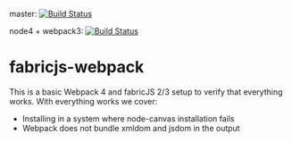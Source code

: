master: [![Build Status](https://secure.travis-ci.org/fabricjs/fabricjs-webpack.svg?branch=master)](http://travis-ci.org/#!/fabricjs/fabricjs-webpack)

node4 + webpack3: [![Build Status](https://secure.travis-ci.org/fabricjs/fabricjs-webpack.svg?branch=webpack3-node4)](http://travis-ci.org/#!/fabricjs/fabricjs-webpack)

# fabricjs-webpack

This is a basic Webpack 4 and fabricJS 2/3 setup to verify that everything works.
With everything works we cover:

 - Installing in a system where node-canvas installation fails
 - Webpack does not bundle xmldom and jsdom in the output
